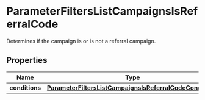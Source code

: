 

# ParameterFiltersListCampaignsIsReferralCode

Determines if the campaign is or is not a referral campaign.

## Properties

| Name | Type | Description |
|------------ | ------------- | ------------- |
|**conditions** | [**ParameterFiltersListCampaignsIsReferralCodeConditions**](ParameterFiltersListCampaignsIsReferralCodeConditions.md) |  |



